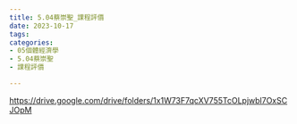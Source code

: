 ```yaml
---
title: 5.04蔡崇聖_課程評價
date: 2023-10-17
tags: 
categories:
- 05個體經濟學
- 5.04蔡崇聖
- 課程評價

---
```

https://drive.google.com/drive/folders/1x1W73F7qcXV755TcOLpjwbl7OxSCJOpM
